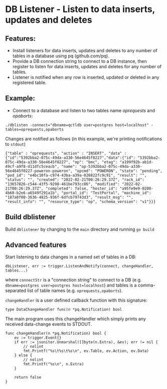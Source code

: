 # DB Listener - Listen to data inserts, updates and deletes

## Features:
- Install listeners for data inserts, updates and deletes to any number of tables in a database using pq (github.com/pq).
- Provide a DB connection string to connect to a DB instance, then register to listen for data inserts, updates and deletes for any number of tables.
- Listener is notified when any row is inserted, updated or deleted in any registered table.

## Example:
- Connect to a database and listen to two tables name *oprequests* and *opaborts*:

```
./dblisten -connect="dbname=qctldb user=postgres host=localhost" -tables=oprequests,opaborts
```

Changes are notified as follows (in this example, we're printing notifications to ```stdout```)

```
{"table" : "oprequests", "action" : "INSERT", "data" : {"id":"5392bba2-075c-49da-a330-56e4645f0227","data":{"id": "5392bba2-075c-49da-a330-56e4645f0227", "op": "bmc", "etag": "a199f92b-ab1d-49cf-a9f8-d11dfc5ceacb", "name": "op-5392bba2-075c-49da-a330-56e4645f0227-poweron-poweron", "opcmd": "POWERON", "state": "pending", "pod_id": "e4bc10fa-c974-43ba-a39a-026822fc9c91", "result": "", "status": "", "created": "2022-02-21T00:26:29.37Z", "rack_id": "13657826-c544-43f5-9298-461be793cc86", "modified": "2022-02-21T00:26:29.37Z", "completed": false, "hoster_id": "a95fe9e9-0200-4b60-b2e6-a6549f291a1b", "portal_id": "TestPortal", "machine_id": "187a0f00-3636-4825-936f-6dfcb79743d3", "result_msg": "", "result_info": "", "resource_type": "op", "schema_version": "v1"}}}
```

## Build dblistener

Build ```dblistener``` by changing to the ```main``` directory and running ```go build```

## Advanced features

Start listening to data changes in a named set of tables in a DB:

```
dbListener, err := trigger.ListenAndNotify(connect, changeHandler, tables...)
```

where ```connectStr``` is a "connection string" to connect to a DB (e.g. ```dbname=postgres user=postgres host=localhost```) and tables is a comma-separated list of table names (e.g. ```oprequests,opaborts```).

```changeHandler``` is a user defined callback function with this signature:

```type DataChangeHandler func(n *pq.Notification) bool```

The main program uses this changeHandler which simply prints any received data-change events to STDOUT.

```
func changeHandler(n *pq.Notification) bool {
	ev := trigger.Event{}
	if err := jsoniter.Unmarshal([]byte(n.Extra), &ev); err != nil {
		// nolint
		fmt.Printf("%s\t%s\t%s\n", ev.Table, ev.Action, ev.Data)
	} else {
		// nolint
		fmt.Printf("%s\n", n.Extra)
	}

	return false
}
```
